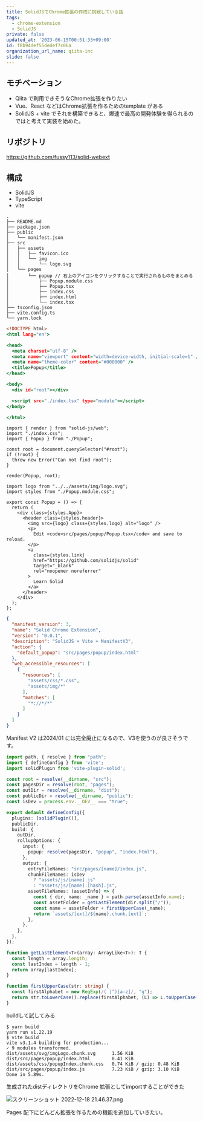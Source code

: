 ```yaml
---
title: SolidJSでChrome拡張の作成に挑戦している話
tags:
  - chrome-extension
  - SolidJS
private: false
updated_at: '2023-06-15T00:51:33+09:00'
id: f8b94def55dedef7c06a
organization_url_name: qiita-inc
slide: false
---
```

## モチベーション

- Qiita で利用できそうなChrome拡張を作りたい
- Vue、React などはChrome拡張を作るためのtemplate がある
- SolidJS + vite でそれを構築できると、爆速で最高の開発体験を得られるのではと考えて実装を始めた。

## リポジトリ

https://github.com/fussy113/solid-webext

## 構成

- SolidJS
- TypeScript
- vite

```
.
├── README.md
├── package.json
├── public
│   └── manifest.json
├── src
│   ├── assets
│   │   ├── favicon.ico
│   │   └── img
│   │       └── logo.svg
│   └── pages
│       └── popup // 右上のアイコンをクリックすることで実行されるものをまとめる
│           ├── Popup.module.css
│           ├── Popup.tsx
│           ├── index.css
│           ├── index.html 
│           └── index.tsx
├── tsconfig.json
├── vite.config.ts
└── yarn.lock

```

```html:src/pages/popup/index.html
<!DOCTYPE html>
<html lang="en">

<head>
  <meta charset="utf-8" />
  <meta name="viewport" content="width=device-width, initial-scale=1" />
  <meta name="theme-color" content="#000000" />
  <title>Popup</title>
</head>

<body>
  <div id="root"></div>

  <script src="./index.tsx" type="module"></script>
</body>

</html>
```

```tsx:src/pages/popup/index.tsx
import { render } from "solid-js/web";
import "./index.css";
import { Popup } from "./Popup";

const root = document.querySelector("#root");
if (!root) {
  throw new Error("Can not find root");
}

render(Popup, root);
```

```tsx:src/pages/popup/Popup.tsx
import logo from "../../assets/img/logo.svg";
import styles from "./Popup.module.css";

export const Popup = () => {
  return (
    <div class={styles.App}>
      <header class={styles.header}>
        <img src={logo} class={styles.logo} alt="logo" />
        <p>
          Edit <code>src/pages/popup/Popup.tsx</code> and save to reload.
        </p>
        <a
          class={styles.link}
          href="https://github.com/solidjs/solid"
          target="_blank"
          rel="noopener noreferrer"
        >
          Learn Solid
        </a>
      </header>
    </div>
  );
};
```

```json:public/manifest.json
{
  "manifest_version": 3,
  "name": "Solid Chrome Extension",
  "version": "0.0.1",
  "description": "SolidJS + Vite + ManifestV3",
  "action": {
    "default_popup": "src/pages/popup/index.html"
  },
  "web_accessible_resources": [
    {
      "resources": [
        "assets/css/*.css",
        "assets/img/*"
      ],
      "matches": [
        "*://*/*"
      ]
    }
  ]
}
```

Manifest V2 は2024/01 には完全廃止になるので、V3を使うのが良さそうです。

```ts:vite.config.ts
import path, { resolve } from "path";
import { defineConfig } from 'vite';
import solidPlugin from 'vite-plugin-solid';

const root = resolve(__dirname, "src");
const pagesDir = resolve(root, "pages");
const outDir = resolve(__dirname, "dist");
const publicDir = resolve(__dirname, "public");
const isDev = process.env.__DEV__ === "true";

export default defineConfig({
  plugins: [solidPlugin()],
  publicDir,
  build: {
    outDir,
    rollupOptions: {
      input: {
        popup: resolve(pagesDir, "popup", "index.html"),
      },
      output: {
        entryFileNames: "src/pages/[name]/index.js",
        chunkFileNames: isDev
          ? "assets/js/[name].js"
          : "assets/js/[name].[hash].js",
        assetFileNames: (assetInfo) => {
          const { dir, name: _name } = path.parse(assetInfo.name);
          const assetFolder = getLastElement(dir.split("/"));
          const name = assetFolder + firstUpperCase(_name);
          return `assets/[ext]/${name}.chunk.[ext]`;
        },
      },
    },
  },
});

function getLastElement<T>(array: ArrayLike<T>): T {
  const length = array.length;
  const lastIndex = length - 1;
  return array[lastIndex];
}

function firstUpperCase(str: string) {
  const firstAlphabet = new RegExp(/( |^)[a-z]/, "g");
  return str.toLowerCase().replace(firstAlphabet, (L) => L.toUpperCase());
}

```

buildして試してみる

```
$ yarn build
yarn run v1.22.19
$ vite build
vite v3.1.4 building for production...
✓ 9 modules transformed.
dist/assets/svg/imgLogo.chunk.svg      1.56 KiB
dist/src/pages/popup/index.html        0.41 KiB
dist/assets/css/popupIndex.chunk.css   0.74 KiB / gzip: 0.48 KiB
dist/src/pages/popup/index.js          7.23 KiB / gzip: 3.10 KiB
Done in 5.89s.
```

生成されたdistディレクトリをChrome 拡張としてimportすることができた

![スクリーンショット 2022-12-18 21.46.37.png](https://qiita-image-store.s3.ap-northeast-1.amazonaws.com/0/166596/ceefda5f-601e-9a65-9afc-293bdf07bd5d.png)

Pages 配下にどんどん拡張を作るための機能を追加していきたい。
